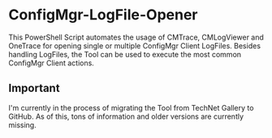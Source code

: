 # ConfigMgr-LogFile-Opener
This PowerShell Script automates the usage of CMTrace, CMLogViewer and OneTrace for opening single or multiple ConfigMgr Client LogFiles. Besides handling LogFiles, the Tool can be used to execute the most common ConfigMgr Client actions.

## Important
I'm currently in the process of migrating the Tool from TechNet Gallery to GitHub. As of this, tons of information and older versions are currently missing.
